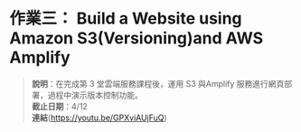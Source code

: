 # 作業三： Build a Website using Amazon S3(Versioning)and AWS Amplify

> **說明**：在完成第 3 堂雲端服務課程後，運用 S3 與Amplify 服務進行網頁部署，過程中演示版本控制功能。  
**截止日期**：4/12  
**連結**(https://youtu.be/GPXviAUjFuQ)
